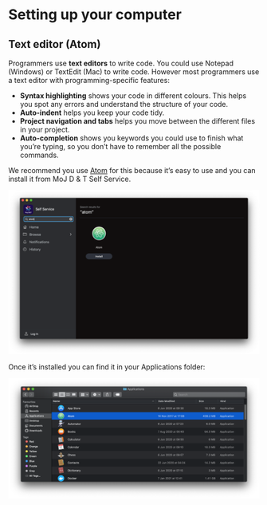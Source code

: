 # Setting up your computer
## Text editor (Atom)

Programmers use **text editors** to write code. You could use Notepad (Windows) or TextEdit (Mac) to write code. However most programmers use a text editor with programming-specific features:

* **Syntax highlighting** shows your code in different colours. This helps you spot any errors and understand the structure of your code.
* **Auto-indent** helps you keep your code tidy.
* **Project navigation and tabs** helps you move between the different files in your project.
* **Auto-completion** shows you keywords you could use to finish what you’re typing, so you don’t have to remember all the possible commands.

We recommend you use [Atom](https://atom.io/) for this because it’s easy to use and you can install it from MoJ D & T Self Service.

![Screenshot showing where to find Atom in Self Service](source/images/lesson-0/image1.png)

Once it’s installed you can find it in your Applications folder:

![Screenshot showing Atom in the Applications folder in Finder](source/images/lesson-0/image2.png)
